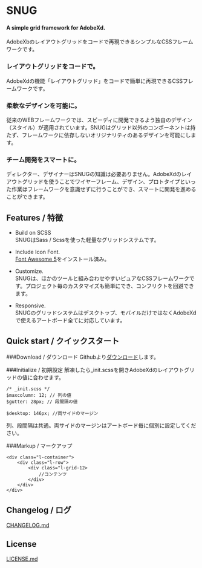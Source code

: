 # SNUG  
#### A simple grid framework for AdobeXd.  
AdobeXbのレイアウトグリッドをコードで再現できるシンプルなCSSフレームワークです。  

### レイアウトグリッドをコードで。  
AdobeXdの機能「レイアウトグリッド」をコードで簡単に再現できるCSSフレームワークです。  
### 柔軟なデザインを可能に。  
従来のWEBフレームワークでは、スピーディに開発できるよう独自のデザイン（スタイル）が適用されています。SNUGはグリッド以外のコンポーネントは持たず、フレームワークに依存しないオリジナリティのあるデザインを可能にします。  
### チーム開発をスマートに。  
ディレクター、デザイナーはSNUGの知識は必要ありません。AdobeXdのレイアウトグリッドを使うことでワイヤーフレーム、デザイン、プロトタイプといった作業はフレームワークを意識せずに行うことができ、スマートに開発を進めることができます。  

## Features / 特徴

* Build on SCSS  
SNUGはSass / Scssを使った軽量なグリッドシステムです。  

* Include Icon Font.  
[Font Awesome 5](https://fontawesome.com/)をインストール済み。  

* Customize.  
SNUGは、ほかのツールと組み合わせやすいピュアなCSSフレームワークです。プロジェクト毎のカスタマイズも簡単にでき、コンフリクトを回避できます。  

* Responsive.  
SNUGのグリッドシステムはデスクトップ、モバイルだけではなくAdobeXdで使えるアートボード全てに対応しています。  

## Quick start / クイックスタート

###Download / ダウンロード
Githubより[ダウンロード](https://github.com/snugcss/snug/archive/master.zip)します。


###Initialize / 初期設定
解凍したら_init.scssを開きAdobeXdのレイアウトグリッドの値に合わせます。

```
/* _init.scss */
$maxcolumn: 12; // 列の値
$gutter: 28px; // 段間隔の値

$desktop: 146px; //両サイドのマージン
```
列、段間隔は共通。両サイドのマージンはアートボード毎に個別に設定してください。

###Markup / マークアップ

```
<div class="l-container">
    <div class="l-row">
        <div class="l-grid-12>
            //コンテンツ
        </div>
    </div>
</div>
```

## Changelog / ログ
[CHANGELOG.md](https://github.com/snugcss/snug/blob/master/CHANGELOG.md)

## License
[LICENSE.md](https://github.com/snugcss/snug/blob/master/LICENSE.md)
